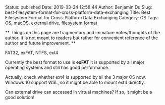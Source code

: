 Status: published
Date: 2019-03-24 12:58:44
Author: Benjamin Du
Slug: best-filesystem-format-for-cross-platform-data-exchanging
Title: Best Filesystem Format for Cross-Platform Data Exchanging
Category: OS
Tags: OS, macOS, external drive, filesystem format

**
Things on this page are fragmentary and immature notes/thoughts of the author.
It is not meant to readers but rather for convenient reference of the author and future improvement.
**


FAT32, exFAT, NTFS, ext4

Currently the best format to use is **exFAT** it is supported by all major operating systems 
and still has good performance.

Actually, 
check whether ext4 is supported by all the 3 major OS now. 
Windows 10 support WSL, so it might be able to mount ext4 directly.


Can external drive can accessed in virtual machines?
If so, it might be a good solution!

